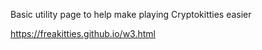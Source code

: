 Basic utility page to help make playing Cryptokitties easier

https://freakitties.github.io/w3.html

